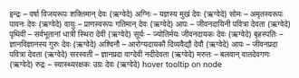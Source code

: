 इन्द्रः – वर्षा विजयरूपः शक्तिमान् देवः (ऋग्वेदे)
अग्निः – यज्ञस्य मुखं देवः (ऋग्वेदे)
सोमः – अमृतस्वरूपः पावनः देवः (ऋग्वेदे)
वायुः – प्राणस्वरूपः गतिमान् देवः (ऋग्वेदे)
आपः – जीवनदायिनी पवित्रा देवता (ऋग्वेदे)
पृथिवी – सर्वभूतानां धात्री स्थिरा देवी (ऋग्वेदे)
सूर्यः – ज्योतिर्मयः जीवनदायकः देवः (ऋग्वेदे)
बृहस्पतिः – ज्ञानविज्ञानस्य गुरुः देवः (ऋग्वेदे)
अश्विनौ – आरोग्यदायकौ दिव्यवैद्यौ देवौ (ऋग्वेदे)
आपः – जीवनप्रदा पवित्रा देवता (ऋग्वेदे)
सरस्वती – ज्ञानप्रदा वाग्देवी नदीदेवता (ऋग्वेदे)
मरुतः – बलवान् वातदेवगणः (ऋग्वेदे)
रुद्रः – स्वास्थ्यरक्षकः उग्रः देवः (ऋग्वेदे)
hover tooltip on node 